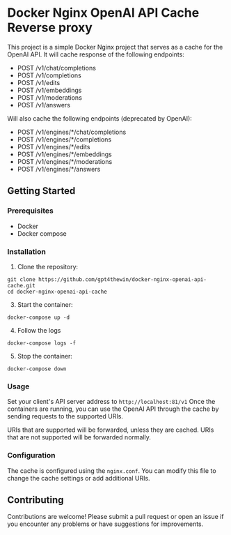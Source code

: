 # Docker Nginx OpenAI API Cache Reverse proxy

This project is a simple Docker Nginx project that serves as a cache for the OpenAI API. It will cache response of the following endpoints:

- POST /v1/chat/completions
- POST /v1/completions
- POST /v1/edits
- POST /v1/embeddings
- POST /v1/moderations
- POST /v1/answers

Will also cache the following endpoints (deprecated by OpenAI):

- POST /v1/engines/*/chat/completions
- POST /v1/engines/*/completions
- POST /v1/engines/*/edits
- POST /v1/engines/*/embeddings
- POST /v1/engines/*/moderations
- POST /v1/engines/*/answers

## Getting Started

### Prerequisites

- Docker
- Docker compose

### Installation

1. Clone the repository:

```
git clone https://github.com/gpt4thewin/docker-nginx-openai-api-cache.git
cd docker-nginx-openai-api-cache
```

3. Start the container:

```
docker-compose up -d
```

4. Follow the logs

```
docker-compose logs -f
```

5. Stop the container:

```
docker-compose down
```

### Usage

Set your client's API server address to `http://localhost:81/v1`
Once the containers are running, you can use the OpenAI API through the cache by sending requests to the supported URIs.

URIs that are supported will be forwarded, unless they are cached. 
URIs that are not supported will be forwarded normally.

### Configuration

The cache is configured using the `nginx.conf`. You can modify this file to change the cache settings or add additional URIs.

## Contributing

Contributions are welcome! Please submit a pull request or open an issue if you encounter any problems or have suggestions for improvements.
